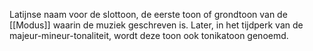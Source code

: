 Latijnse naam voor de slottoon, de eerste toon of grondtoon van de [[Modus]] waarin de muziek geschreven is. Later, in het tijdperk van de majeur-mineur-tonaliteit, wordt deze toon ook tonikatoon genoemd.